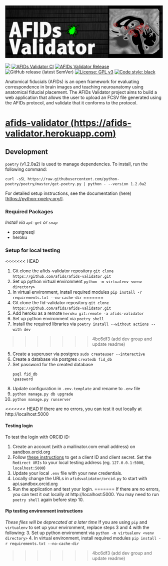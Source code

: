 [![AFIDs](https://github.com/afids/afids-validator/blob/master/afidsvalidator/static/images/banner.png)](./static/images/banner.png)

[![](https://img.shields.io/twitter/url?style=social&url=https%3A%2F%2Ftwitter.com%2Fafids_project)](https://twitter.com/afids_project)
[![AFIDs Validator CI](https://github.com/afids/afids-validator/actions/workflows/afids-validator_ci.yml/badge.svg)](https://github.com/afids/afids-validator/actions/workflows/afids-validator_ci.yml)
[![AFIDs Validator Release](https://github.com/afids/afids-validator/actions/workflows/afids-validator_release.yml/badge.svg)](https://github.com/afids/afids-validator/actions/workflows/afids-validator_release.yml)
![GitHub release (latest SemVer)](https://img.shields.io/github/v/release/afids/afids-validator?sort=semver)
[![License: GPL v3](https://img.shields.io/badge/License-GPLv3-blue.svg)](https://www.gnu.org/licenses/gpl-3.0)
[![Code style: black](https://img.shields.io/badge/code%20style-black-000000.svg)](https://github.com/psf/black)

Anatomical fiducials (AFIDs) is an open framework for evaluating correspondence in brain images and teaching neuroanatomy using anatomical fiducial placement. The AFIDs Validator project aims to build a web application that allows the user to upload an FCSV file generated using the AFIDs protocol, and validate that it conforms to the protocol.

# [afids-validator (https://afids-validator.herokuapp.com)](https://afids-validator.herokuapp.com)

## Development
`poetry` (v1.2.0a2) is used to manage dependencies. To install, run the following command:

```
curl -sSL https://raw.githubusercontent.com/python-poetry/poetry/master/get-poetry.py | python - --version 1.2.0a2
```

For detailed setup instructions, see the documentation (here)[https://python-poetry.org/].



### Required Packages
_Install via `apt-get` or `snap`_
* postgresql
* heroku

### Setup for local testing
<<<<<<< HEAD
1. Git clone the afids-validator repository `git clone https://github.com/afids/afids-validator.git`
3. Set up python virtual environment `python -m virtualenv <venv directory>`
4. In virtual environment, install required modules `pip install -r requirements.txt --no-cache-dir`
=======
1. Git clone the fid-validator repository `git clone https://github.com/afids/afids-validator.git`
2. Add heroku as a remote `heroku git:remote -a afids-validator`
3. Set up python environment via `poetry shell`
4. Install the required libraries via `poetry install --without actions --with dev`
>>>>>>> 4bc6df3 (add dev group and update readme)
5. Create a superuser via postgres `sudo createuser --interactive`
6. Create a database via postgres `createdb fid_db`
7. Set password for the created database
    ```
    psql fid_db
    \password
    ```
8. Update configuration in `.env.template` and rename to `.env` file
10. `python manage.py db upgrade`
11. `python manage.py runserver`

<<<<<<< HEAD
If there are no errors, you can test it out locally at http://localhost:5000

#### Testing login

To test the login with ORCID iD:

1. Create an account (with a mailinator.com email address) on sandbox.orcid.org
2. Follow [these instructions](https://info.orcid.org/documentation/integration-guide/registering-a-public-api-client/#easy-faq-2606) to get a client ID and client secret. Set the `Redirect URIs` to your local testing address (eg. `127.0.0.1:5000`, `localhost:5000`)
3. Update your local `.env` file with your new credentials.
4. Locally change the URLs in `afidsvalidator/orcid.py` to start with api.sandbox.orcid.org
5. Run the application and test your login.
=======
If there are no errors, you can test it out locally at http://localhost:5000. You may need to run `poetry shell` again before step 10.

#### Pip testing environment instructions
_These files will be deprecated at a later time_
If you are using `pip` and `virtualenv` to set up your environment, replace steps 3 and 4 with the following:
3. Set up python environment via `python -m virtualenv <venv directory>`
4. In virtual environment, install required modules `pip install -r requirements.txt --no-cache-dir`
>>>>>>> 4bc6df3 (add dev group and update readme)
